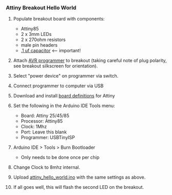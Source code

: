 ### Attiny Breakout Hello World

1. Populate breakout board with components:

   - Attiny85
   - 2 x 3mm LEDs
   - 2 x 270ohm resistors
   - male pin headers
   - [.1 uf capacitor](https://www.mouser.com/ProductDetail/Murata-Electronics/RDER71H104K0P1H03B?qs=sGAEpiMZZMukHu%252bjC5l7YWXRuVs7xNwsPrUM%2fIYCMaY%3d) <-- important!
2. Attach [AVR programmer](https://www.sparkfun.com/products/9825) to breakout (taking careful note of plug polarity, see breakout silkscreen for orientation).
3. Select "power device" on programmer via switch.
4. Connect programmer to computer via USB
5. Download and install [board definitions](https://github.com/damellis/attiny) for Attiny
6. Set the following in the Arduino IDE Tools menu:

   - Board: Attiny 25/45/85
   - Processor: Attiny85
   - Clock: 1Mhz
   - Port: Leave this blank
   - Programmer: USBTinyISP
7. Arduino IDE > Tools > Burn Bootloader

   - Only needs to be done once per chip
8. Change Clock to 8mhz internal.
8. Upload [attiny_hello_world.ino](Code/) with the same settings as above.
9. If all goes well, this will flash the second LED on the breakout.

